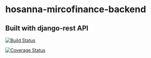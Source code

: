 # hosanna-mircofinance-backend

## Built with django-rest API


[![Build Status](https://travis-ci.com/Alpha1202/hosanna-mircofinance-backend.svg?branch=develop)](https://travis-ci.com/Alpha1202/hosanna-mircofinance-backend)

[![Coverage Status](https://coveralls.io/repos/github/Alpha1202/hosanna-mircofinance-backend/badge.svg?branch=develop)](https://coveralls.io/github/Alpha1202/hosanna-mircofinance-backend?branch=develop)
